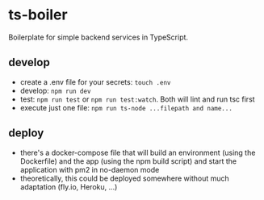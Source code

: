 # ts-boiler

Boilerplate for simple backend services in TypeScript.

## develop

-   create a .env file for your secrets: `touch .env`
-   develop: `npm run dev`
-   test: `npm run test` or `npm run test:watch`. Both will lint and run tsc first
-   execute just one file: `npm run ts-node ...filepath and name...`

## deploy

-   there's a docker-compose file that will build an environment (using the Dockerfile) and the app (using the npm build script) and start the application with pm2 in no-daemon mode
-   theoretically, this could be deployed somewhere without much adaptation (fly.io, Heroku, ...)
